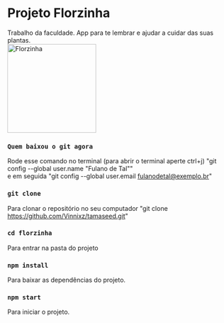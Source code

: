 # Projeto Florzinha

Trabalho da faculdade. App para te lembrar e ajudar a cuidar das suas plantas.<br>
<img src="https://media.giphy.com/media/v1.Y2lkPTc5MGI3NjExdzV0am1xdnMyOG15ZGhkczQ3ZmhncXRhZm92dW1hYmIyeGJtbTB6MSZlcD12MV9pbnRlcm5hbF9naWZfYnlfaWQmY3Q9Zw/XSTtrAN0rJfy/giphy.gif" alt="Florzinha" width="200" height="200">

### `Quem baixou o git agora`

Rode esse comando no terminal (para abrir o terminal aperte ctrl+j) "git config --global user.name "Fulano de Tal"" <br>e em seguida 
"git config --global user.email fulanodetal@exemplo.br"

### `git clone`

Para clonar o repositório no seu computador "git clone https://github.com/Vinnixz/tamaseed.git"

### `cd florzinha`

Para entrar na pasta do projeto

### `npm install`

Para baixar as dependências do projeto. 

### `npm start`

Para iniciar o projeto.
